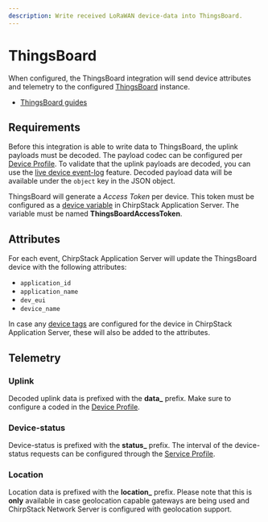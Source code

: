 ```yaml
---
description: Write received LoRaWAN device-data into ThingsBoard.
---
```


# ThingsBoard

When configured, the ThingsBoard integration will send device attributes
and telemetry to the configured [ThingsBoard](https://thingsboard.io/) instance.

* [ThingsBoard guides](https://thingsboard.io/docs/guides/)

## Requirements

Before this integration is able to write data to ThingsBoard, the uplink
payloads must be decoded. The payload codec can be configured per
[Device Profile](../use/device-profiles.md). To validate that the uplink
payloads are decoded, you can use the [live device event-log](../use/event-logging.md)
feature. Decoded payload data will be available under the `object` key in
the JSON object.

ThingsBoard will generate a _Access Token_ per device. This token must be
configured as a [device variable](../use/devices.md) in ChirpStack Application Server. 
The variable must be named **ThingsBoardAccessToken**.

## Attributes

For each event, ChirpStack Application Server will update the ThingsBoard device with the
following attributes:

* `application_id`
* `application_name`
* `dev_eui`
* `device_name`

In case any [device tags](../use/devices.md) are configured for the
device in ChirpStack Application Server, these will also be added to the attributes.

## Telemetry

### Uplink

Decoded uplink data is prefixed with the **data_** prefix. Make sure to
configure a coded in the [Device Profile](../use/device-profiles.md).

### Device-status

Device-status is prefixed with the **status_** prefix. The interval of the
device-status requests can be configured through the [Service Profile](../use/service-profiles.md).

### Location

Location data is prefixed with the **location_** prefix. Please note that this
is **only** available in case geolocation capable gateways are being used and
ChirpStack Network Server is configured with geolocation support.
